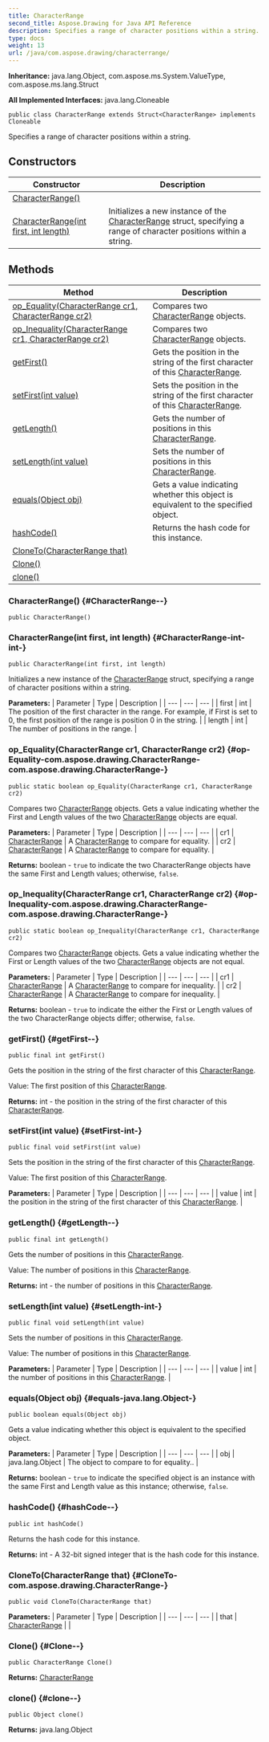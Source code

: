 ```yaml
---
title: CharacterRange
second_title: Aspose.Drawing for Java API Reference
description: Specifies a range of character positions within a string.
type: docs
weight: 13
url: /java/com.aspose.drawing/characterrange/
---
```

**Inheritance:**
java.lang.Object, com.aspose.ms.System.ValueType, com.aspose.ms.lang.Struct

**All Implemented Interfaces:**
java.lang.Cloneable
```
public class CharacterRange extends Struct<CharacterRange> implements Cloneable
```

Specifies a range of character positions within a string.
## Constructors

| Constructor | Description |
| --- | --- |
| [CharacterRange()](#CharacterRange--) |  |
| [CharacterRange(int first, int length)](#CharacterRange-int-int-) | Initializes a new instance of the [CharacterRange](../../com.aspose.drawing/characterrange) struct, specifying a range of character positions within a string. |
## Methods

| Method | Description |
| --- | --- |
| [op_Equality(CharacterRange cr1, CharacterRange cr2)](#op-Equality-com.aspose.drawing.CharacterRange-com.aspose.drawing.CharacterRange-) | Compares two [CharacterRange](../../com.aspose.drawing/characterrange) objects. |
| [op_Inequality(CharacterRange cr1, CharacterRange cr2)](#op-Inequality-com.aspose.drawing.CharacterRange-com.aspose.drawing.CharacterRange-) | Compares two [CharacterRange](../../com.aspose.drawing/characterrange) objects. |
| [getFirst()](#getFirst--) | Gets the position in the string of the first character of this [CharacterRange](../../com.aspose.drawing/characterrange). |
| [setFirst(int value)](#setFirst-int-) | Sets the position in the string of the first character of this [CharacterRange](../../com.aspose.drawing/characterrange). |
| [getLength()](#getLength--) | Gets the number of positions in this [CharacterRange](../../com.aspose.drawing/characterrange). |
| [setLength(int value)](#setLength-int-) | Sets the number of positions in this [CharacterRange](../../com.aspose.drawing/characterrange). |
| [equals(Object obj)](#equals-java.lang.Object-) | Gets a value indicating whether this object is equivalent to the specified object. |
| [hashCode()](#hashCode--) | Returns the hash code for this instance. |
| [CloneTo(CharacterRange that)](#CloneTo-com.aspose.drawing.CharacterRange-) |  |
| [Clone()](#Clone--) |  |
| [clone()](#clone--) |  |
### CharacterRange() {#CharacterRange--}
```
public CharacterRange()
```


### CharacterRange(int first, int length) {#CharacterRange-int-int-}
```
public CharacterRange(int first, int length)
```


Initializes a new instance of the [CharacterRange](../../com.aspose.drawing/characterrange) struct, specifying a range of character positions within a string.

**Parameters:**
| Parameter | Type | Description |
| --- | --- | --- |
| first | int | The position of the first character in the range. For example, if First is set to 0, the first position of the range is position 0 in the string. |
| length | int | The number of positions in the range. |

### op_Equality(CharacterRange cr1, CharacterRange cr2) {#op-Equality-com.aspose.drawing.CharacterRange-com.aspose.drawing.CharacterRange-}
```
public static boolean op_Equality(CharacterRange cr1, CharacterRange cr2)
```


Compares two [CharacterRange](../../com.aspose.drawing/characterrange) objects. Gets a value indicating whether the First and Length values of the two [CharacterRange](../../com.aspose.drawing/characterrange) objects are equal.

**Parameters:**
| Parameter | Type | Description |
| --- | --- | --- |
| cr1 | [CharacterRange](../../com.aspose.drawing/characterrange) | A [CharacterRange](../../com.aspose.drawing/characterrange) to compare for equality. |
| cr2 | [CharacterRange](../../com.aspose.drawing/characterrange) | A [CharacterRange](../../com.aspose.drawing/characterrange) to compare for equality. |

**Returns:**
boolean - `true` to indicate the two CharacterRange objects have the same First and Length values; otherwise, `false`.
### op_Inequality(CharacterRange cr1, CharacterRange cr2) {#op-Inequality-com.aspose.drawing.CharacterRange-com.aspose.drawing.CharacterRange-}
```
public static boolean op_Inequality(CharacterRange cr1, CharacterRange cr2)
```


Compares two [CharacterRange](../../com.aspose.drawing/characterrange) objects. Gets a value indicating whether the First or Length values of the two [CharacterRange](../../com.aspose.drawing/characterrange) objects are not equal.

**Parameters:**
| Parameter | Type | Description |
| --- | --- | --- |
| cr1 | [CharacterRange](../../com.aspose.drawing/characterrange) | A [CharacterRange](../../com.aspose.drawing/characterrange) to compare for inequality. |
| cr2 | [CharacterRange](../../com.aspose.drawing/characterrange) | A [CharacterRange](../../com.aspose.drawing/characterrange) to compare for inequality. |

**Returns:**
boolean - `true` to indicate the either the First or Length values of the two CharacterRange objects differ; otherwise, `false`.
### getFirst() {#getFirst--}
```
public final int getFirst()
```


Gets the position in the string of the first character of this [CharacterRange](../../com.aspose.drawing/characterrange).

Value: The first position of this [CharacterRange](../../com.aspose.drawing/characterrange).

**Returns:**
int - the position in the string of the first character of this [CharacterRange](../../com.aspose.drawing/characterrange).
### setFirst(int value) {#setFirst-int-}
```
public final void setFirst(int value)
```


Sets the position in the string of the first character of this [CharacterRange](../../com.aspose.drawing/characterrange).

Value: The first position of this [CharacterRange](../../com.aspose.drawing/characterrange).

**Parameters:**
| Parameter | Type | Description |
| --- | --- | --- |
| value | int | the position in the string of the first character of this [CharacterRange](../../com.aspose.drawing/characterrange). |

### getLength() {#getLength--}
```
public final int getLength()
```


Gets the number of positions in this [CharacterRange](../../com.aspose.drawing/characterrange).

Value: The number of positions in this [CharacterRange](../../com.aspose.drawing/characterrange).

**Returns:**
int - the number of positions in this [CharacterRange](../../com.aspose.drawing/characterrange).
### setLength(int value) {#setLength-int-}
```
public final void setLength(int value)
```


Sets the number of positions in this [CharacterRange](../../com.aspose.drawing/characterrange).

Value: The number of positions in this [CharacterRange](../../com.aspose.drawing/characterrange).

**Parameters:**
| Parameter | Type | Description |
| --- | --- | --- |
| value | int | the number of positions in this [CharacterRange](../../com.aspose.drawing/characterrange). |

### equals(Object obj) {#equals-java.lang.Object-}
```
public boolean equals(Object obj)
```


Gets a value indicating whether this object is equivalent to the specified object.

**Parameters:**
| Parameter | Type | Description |
| --- | --- | --- |
| obj | java.lang.Object | The object to compare to for equality.. |

**Returns:**
boolean - `true` to indicate the specified object is an instance with the same First and Length value as this instance; otherwise, `false`.
### hashCode() {#hashCode--}
```
public int hashCode()
```


Returns the hash code for this instance.

**Returns:**
int - A 32-bit signed integer that is the hash code for this instance.
### CloneTo(CharacterRange that) {#CloneTo-com.aspose.drawing.CharacterRange-}
```
public void CloneTo(CharacterRange that)
```




**Parameters:**
| Parameter | Type | Description |
| --- | --- | --- |
| that | [CharacterRange](../../com.aspose.drawing/characterrange) |  |

### Clone() {#Clone--}
```
public CharacterRange Clone()
```




**Returns:**
[CharacterRange](../../com.aspose.drawing/characterrange)
### clone() {#clone--}
```
public Object clone()
```




**Returns:**
java.lang.Object
